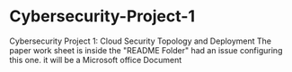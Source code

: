# Cybersecurity-Project-1
Cybersecurity Project 1: Cloud Security Topology and Deployment
The paper work sheet is inside the "README Folder" had an issue configuring this one. it will be a Microsoft office Document

